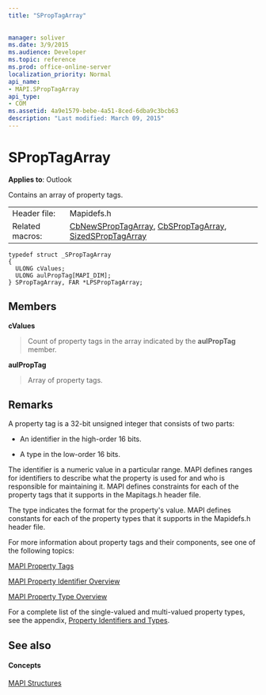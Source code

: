 ```yaml
---
title: "SPropTagArray"
 
 
manager: soliver
ms.date: 3/9/2015
ms.audience: Developer
ms.topic: reference
ms.prod: office-online-server
localization_priority: Normal
api_name:
- MAPI.SPropTagArray
api_type:
- COM
ms.assetid: 4a9e1579-bebe-4a51-8ced-6dba9c3bcb63
description: "Last modified: March 09, 2015"
---
```


# SPropTagArray

  
  
**Applies to**: Outlook 
  
Contains an array of property tags. 
  
|||
|:-----|:-----|
|Header file:  <br/> |Mapidefs.h  <br/> |
|Related macros:  <br/> |[CbNewSPropTagArray](cbnewsproptagarray.md), [CbSPropTagArray](cbsproptagarray.md), [SizedSPropTagArray](sizedsproptagarray.md) <br/> |
   
```
typedef struct _SPropTagArray
{
  ULONG cValues;
  ULONG aulPropTag[MAPI_DIM];
} SPropTagArray, FAR *LPSPropTagArray;

```

## Members

 **cValues**
  
> Count of property tags in the array indicated by the **aulPropTag** member. 
    
 **aulPropTag**
  
> Array of property tags.
    
## Remarks

A property tag is a 32-bit unsigned integer that consists of two parts: 
  
- An identifier in the high-order 16 bits.
    
- A type in the low-order 16 bits.
    
The identifier is a numeric value in a particular range. MAPI defines ranges for identifiers to describe what the property is used for and who is responsible for maintaining it. MAPI defines constraints for each of the property tags that it supports in the Mapitags.h header file.
  
The type indicates the format for the property's value. MAPI defines constants for each of the property types that it supports in the Mapidefs.h header file. 
  
For more information about property tags and their components, see one of the following topics: 
  
[MAPI Property Tags](mapi-property-tags.md)
  
[MAPI Property Identifier Overview](mapi-property-identifier-overview.md)
  
[MAPI Property Type Overview](mapi-property-type-overview.md)
  
For a complete list of the single-valued and multi-valued property types, see the appendix, [Property Identifiers and Types](property-identifiers-and-types.md). 
  
## See also

#### Concepts

[MAPI Structures](mapi-structures.md)

